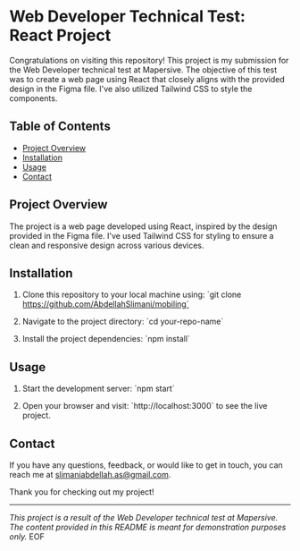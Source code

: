 # Web Developer Technical Test: React Project

Congratulations on visiting this repository! This project is my submission for the Web Developer technical test at Mapersive. The objective of this test was to create a web page using React that closely aligns with the provided design in the Figma file. I've also utilized Tailwind CSS to style the components.

## Table of Contents
- [Project Overview](#project-overview)
- [Installation](#installation)
- [Usage](#usage)
- [Contact](#contact)

## Project Overview

The project is a web page developed using React, inspired by the design provided in the Figma file. I've used Tailwind CSS for styling to ensure a clean and responsive design across various devices.

## Installation

1. Clone this repository to your local machine using:
   \`git clone https://github.com/AbdellahSlimani/mobiling`

2. Navigate to the project directory:
   \`cd your-repo-name\`

3. Install the project dependencies:
   \`npm install\`

## Usage

1. Start the development server:
   \`npm start\`

2. Open your browser and visit: \`http://localhost:3000\` to see the live project.
## Contact

If you have any questions, feedback, or would like to get in touch, you can reach me at [slimaniabdellah.as@gmail.com](mailto:slimaniabdellah.as@gmail.com).

Thank you for checking out my project!

---

*This project is a result of the Web Developer technical test at Mapersive. The content provided in this README is meant for demonstration purposes only.*
EOF
